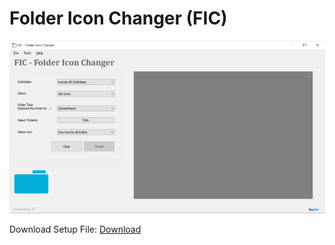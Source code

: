 
<h1> Folder Icon Changer (FIC) </h1>

<img src="https://raw.githubusercontent.com/dimuththarindu/FIC-Folder-Icon-Changer/master/Screenshots/Image%2001.png" alt="FIC Screenshot">

Download Setup File: <a href="https://github.com/dimuththarindu/FIC-Folder-Icon-Changer/releases">Download</a>

